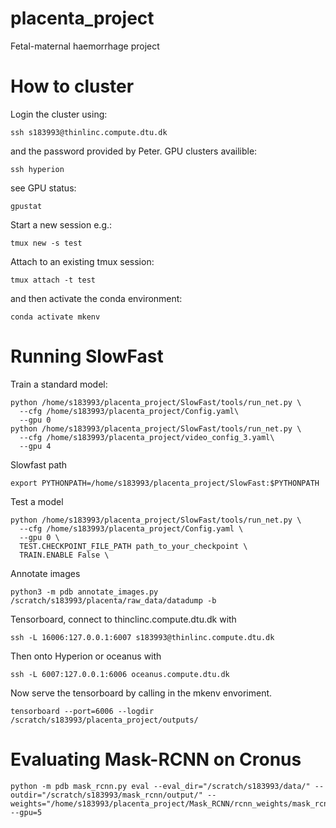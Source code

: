 # placenta_project
 Fetal-maternal haemorrhage project

# How to cluster
Login the cluster using:
```
ssh s183993@thinlinc.compute.dtu.dk
```
and the password provided by Peter.
GPU clusters availible:
```
ssh hyperion
``` 
see GPU status:
```
gpustat
```
Start a new session e.g.:
```
tmux new -s test
```
Attach to an existing tmux session:
```
tmux attach -t test
```
and then activate the conda environment:
```
conda activate mkenv
```
# Running SlowFast
Train a standard model:
```
python /home/s183993/placenta_project/SlowFast/tools/run_net.py \
  --cfg /home/s183993/placenta_project/Config.yaml\
  --gpu 0
python /home/s183993/placenta_project/SlowFast/tools/run_net.py \
  --cfg /home/s183993/placenta_project/video_config_3.yaml\
  --gpu 4
```
Slowfast path
```
export PYTHONPATH=/home/s183993/placenta_project/SlowFast:$PYTHONPATH
```
Test a model
```
python /home/s183993/placenta_project/SlowFast/tools/run_net.py \
  --cfg /home/s183993/placenta_project/Config.yaml \
  --gpu 0 \
  TEST.CHECKPOINT_FILE_PATH path_to_your_checkpoint \
  TRAIN.ENABLE False \
```
Annotate images
```
python3 -m pdb annotate_images.py /scratch/s183993/placenta/raw_data/datadump -b
```
Tensorboard, connect to thinclinc.compute.dtu.dk with
```
ssh -L 16006:127.0.0.1:6007 s183993@thinlinc.compute.dtu.dk
```
Then onto Hyperion or oceanus with 
```
ssh -L 6007:127.0.0.1:6006 oceanus.compute.dtu.dk
```
Now serve the tensorboard by calling in the mkenv envoriment.
```
tensorboard --port=6006 --logdir /scratch/s183993/placenta_project/outputs/
```
# Evaluating Mask-RCNN on Cronus

```
python -m pdb mask_rcnn.py eval --eval_dir="/scratch/s183993/data/" --outdir="/scratch/s183993/mask_rcnn/output/" --weights="/home/s183993/placenta_project/Mask_RCNN/rcnn_weights/mask_rcnn_placenta_0005.h5" --gpu=5

```
